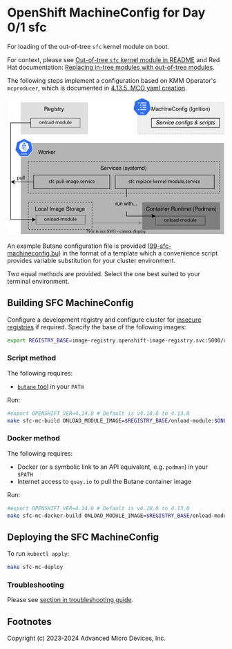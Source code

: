 
# OpenShift MachineConfig for Day 0/1 sfc

For loading of the out-of-tree `sfc` kernel module on boot.

For context, please see
[Out-of-tree `sfc` kernel module in README](../../README.md#out-of-tree-sfc-kernel-module)
and Red Hat documentation:
[Replacing in-tree modules with out-of-tree modules](https://docs.openshift.com/container-platform/4.14/hardware_enablement/kmm-kernel-module-management.html#kmm-replacing-in-tree-modules-with-out-of-tree-modules_kernel-module-management-operator).

The following steps implement a configuration based on KMM Operator's `mcproducer`, which is documented in [4.13.5. MCO yaml creation](https://access.redhat.com/documentation/en-us/openshift_container_platform/4.14/html/specialized_hardware_and_driver_enablement/kernel-module-management-operator#kmm-day1-mco-yaml-creation_kernel-module-management-operator).

![Diagram of components in this method](../../docs/mc-sfc-diagram.svg)

An example Butane configuration file is provided ([99-sfc-machineconfig.bu](99-sfc-machineconfig.bu)) in the
format of a template which a convenience script provides variable substitution for your cluster environment.

Two equal methods are provided. Select the one best suited to your terminal environment.

## Building SFC MachineConfig

Configure a development registry and configure cluster for [insecure registries](README.md#insecure-registries)
if required. Specify the base of the following images:

```sh
export REGISTRY_BASE=image-registry.openshift-image-registry.svc:5000/onload-clusterlocal
```

### Script method

The following requires:

* [`butane` tool](https://docs.openshift.com/container-platform/4.14/installing/install_config/installing-customizing.html#installation-special-config-butane-about_installing-customizing) in your `PATH`

Run:

```sh
#export OPENSHIFT_VER=4.14.0 # Default is v4.10.0 to 4.13.0
make sfc-mc-build ONLOAD_MODULE_IMAGE=$REGISTRY_BASE/onload-module:$ONLOAD_VERSION-$KERNEL_FULL_VERSION
```

### Docker method

The following requires:

* Docker (or a symbolic link to an API equivalent, e.g. `podman`) in your `$PATH`
* Internet access to `quay.io` to pull the Butane container image

Run:

```sh
#export OPENSHIFT_VER=4.14.0 # Default is v4.10.0 to 4.13.0
make sfc-mc-docker-build ONLOAD_MODULE_IMAGE=$REGISTRY_BASE/onload-module:$ONLOAD_VERSION-$KERNEL_FULL_VERSION
```

## Deploying the SFC MachineConfig

To run `kubectl apply`:

```sh
make sfc-mc-deploy
```

### Troubleshooting

Please see [section in troubleshooting guide](../../docs/troubleshooting.md#day-01-machineconfig).

## Footnotes

Copyright (c) 2023-2024 Advanced Micro Devices, Inc.
